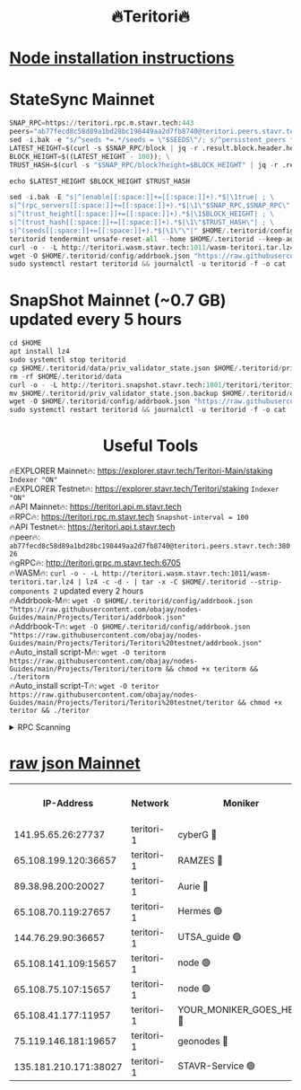 <h1 align="center"> 🔥Teritori🔥</h1>


[Node installation instructions](https://github.com/obajay/nodes-Guides/tree/main/Projects/Teritori)
=

# StateSync Mainnet
```python
SNAP_RPC=https://teritori.rpc.m.stavr.tech:443
peers="ab77fecd8c58d89a1bd28bc198449aa2d7fb8740@teritori.peers.stavr.tech:38026"
sed -i.bak -e "s/^seeds *=.*/seeds = \"$SEEDS\"/; s/^persistent_peers *=.*/persistent_peers = \"$PEERS\"/" $HOME/.teritorid/config/config.toml
LATEST_HEIGHT=$(curl -s $SNAP_RPC/block | jq -r .result.block.header.height); \
BLOCK_HEIGHT=$((LATEST_HEIGHT - 100)); \
TRUST_HASH=$(curl -s "$SNAP_RPC/block?height=$BLOCK_HEIGHT" | jq -r .result.block_id.hash)

echo $LATEST_HEIGHT $BLOCK_HEIGHT $TRUST_HASH

sed -i.bak -E "s|^(enable[[:space:]]+=[[:space:]]+).*$|\1true| ; \
s|^(rpc_servers[[:space:]]+=[[:space:]]+).*$|\1\"$SNAP_RPC,$SNAP_RPC\"| ; \
s|^(trust_height[[:space:]]+=[[:space:]]+).*$|\1$BLOCK_HEIGHT| ; \
s|^(trust_hash[[:space:]]+=[[:space:]]+).*$|\1\"$TRUST_HASH\"| ; \
s|^(seeds[[:space:]]+=[[:space:]]+).*$|\1\"\"|" $HOME/.teritorid/config/config.toml
teritorid tendermint unsafe-reset-all --home $HOME/.teritorid --keep-addr-book
curl -o - -L http://teritori.wasm.stavr.tech:1011/wasm-teritori.tar.lz4 | lz4 -c -d - | tar -x -C $HOME/.teritorid --strip-components 2
wget -O $HOME/.teritorid/config/addrbook.json "https://raw.githubusercontent.com/obajay/nodes-Guides/main/Projects/Teritori/addrbook.json"
sudo systemctl restart teritorid && journalctl -u teritorid -f -o cat
```

# SnapShot Mainnet (~0.7 GB) updated every 5 hours
```python
cd $HOME
apt install lz4
sudo systemctl stop teritorid
cp $HOME/.teritorid/data/priv_validator_state.json $HOME/.teritorid/priv_validator_state.json.backup
rm -rf $HOME/.teritorid/data
curl -o - -L http://teritori.snapshot.stavr.tech:1001/teritori/teritori-snap.tar.lz4 | lz4 -c -d - | tar -x -C $HOME/.teritorid --strip-components 2
mv $HOME/.teritorid/priv_validator_state.json.backup $HOME/.teritorid/data/priv_validator_state.json
wget -O $HOME/.teritorid/config/addrbook.json "https://raw.githubusercontent.com/obajay/nodes-Guides/main/Projects/Teritori/addrbook.json"
sudo systemctl restart teritorid && journalctl -u teritorid -f -o cat
```
 <h1 align="center"> Useful Tools</h1>

🔥EXPLORER Mainnet🔥:      https://explorer.stavr.tech/Teritori-Main/staking      `Indexer "ON"` \
🔥EXPLORER Testnet🔥:        https://explorer.stavr.tech/Teritori/staking            `Indexer "ON"` \
🔥API Mainnet🔥:                   https://teritori.api.m.stavr.tech \
🔥RPC🔥:                                   https://teritori.rpc.m.stavr.tech                         `Snapshot-interval = 100` \
🔥API Testnet🔥:                     https://teritori.api.t.stavr.tech \
🔥peer🔥:                     `ab77fecd8c58d89a1bd28bc198449aa2d7fb8740@teritori.peers.stavr.tech:38026` \
🔥gRPC🔥:                                http://teritori.grpc.m.stavr.tech:6705 \
🔥WASM🔥: ```curl -o - -L http://teritori.wasm.stavr.tech:1011/wasm-teritori.tar.lz4 | lz4 -c -d - | tar -x -C $HOME/.teritorid --strip-components 2``` updated every 2 hours \
🔥Addrbook-M🔥:    ```wget -O $HOME/.teritorid/config/addrbook.json "https://raw.githubusercontent.com/obajay/nodes-Guides/main/Projects/Teritori/addrbook.json"``` \
🔥Addrbook-T🔥:    ```wget -O $HOME/.teritorid/config/addrbook.json "https://raw.githubusercontent.com/obajay/nodes-Guides/main/Projects/Teritori/Teritori%20testnet/addrbook.json"``` \
🔥Auto_install script-M🔥: ```wget -O teritorm https://raw.githubusercontent.com/obajay/nodes-Guides/main/Projects/Teritori/teritorm && chmod +x teritorm && ./teritorm``` \
🔥Auto_install script-T🔥: ```wget -O teritor https://raw.githubusercontent.com/obajay/nodes-Guides/main/Projects/Teritori/Teritori%20testnet/teritor && chmod +x teritor && ./teritor```

<details>
<summary>RPC Scanning</summary>

<h2 align="center"> We scan nodes in real time every 4 hours. And we provide the final result of RPC endpoints.
We cannot influence the operation of these nodes in any way. </h2>


```python
If Voting Power is higher than 0 --> then the Node is a validator of the network and may be subject to attack and be a potential threat to the chain.
```
```python
We marked such validators with a red symbol
```

</details>

[raw json Mainnet](https://rpc-check.teritorim.stavr.tech/teritorim/rpc-teritorim-result.json)
=



<table><tr><th>IP-Address</th><th>Network</th><th>Moniker</th><th>Latest Block Height</th><th>Earliest Block Height</th><th>Catching Up</th><th>Tx Index</th><th>Voting Power</th><th>Scan Time</th></tr><tr><td>141.95.65.26:27737</td><td>teritori-1</td><td>cyberG 🔴</td><td>7548722</td><td>4258001</td><td>False</td><td>off</td><td>867868</td><td>2024-02-22T09:59:35.926005487UTC</td></tr><tr><td>65.108.199.120:36657</td><td>teritori-1</td><td>RAMZES 🔴</td><td>7548714</td><td>5996001</td><td>False</td><td>on</td><td>779118</td><td>2024-02-22T09:58:49.528638907UTC</td></tr><tr><td>89.38.98.200:20027</td><td>teritori-1</td><td>Aurie 🔴</td><td>7548723</td><td>6864001</td><td>False</td><td>on</td><td>119694</td><td>2024-02-22T09:59:41.003720192UTC</td></tr><tr><td>65.108.70.119:27657</td><td>teritori-1</td><td>Hermes 🟢</td><td>7548723</td><td>7203180</td><td>False</td><td>on</td><td>0</td><td>2024-02-22T09:59:41.350285295UTC</td></tr><tr><td>144.76.29.90:36657</td><td>teritori-1</td><td>UTSA_guide 🟢</td><td>7548722</td><td>7208001</td><td>False</td><td>on</td><td>0</td><td>2024-02-22T09:59:31.522508765UTC</td></tr><tr><td>65.108.141.109:15657</td><td>teritori-1</td><td>node 🟢</td><td>7548723</td><td>7284986</td><td>False</td><td>on</td><td>0</td><td>2024-02-22T09:59:40.703479807UTC</td></tr><tr><td>65.108.75.107:15657</td><td>teritori-1</td><td>node 🟢</td><td>7548727</td><td>7358868</td><td>False</td><td>on</td><td>0</td><td>2024-02-22T10:00:00.236188306UTC</td></tr><tr><td>65.108.41.177:11957</td><td>teritori-1</td><td>YOUR_MONIKER_GOES_HERE 🔴</td><td>7548714</td><td>7447180</td><td>False</td><td>on</td><td>2508</td><td>2024-02-22T09:58:49.996631243UTC</td></tr><tr><td>75.119.146.181:19657</td><td>teritori-1</td><td>geonodes 🔴</td><td>7548723</td><td>7477201</td><td>False</td><td>on</td><td>37218</td><td>2024-02-22T09:59:38.310891322UTC</td></tr><tr><td>135.181.210.171:38027</td><td>teritori-1</td><td>STAVR-Service 🟢</td><td>7548711</td><td>7546001</td><td>False</td><td>on</td><td>0</td><td>2024-02-22T09:58:30.354499166UTC</td></tr></table>
